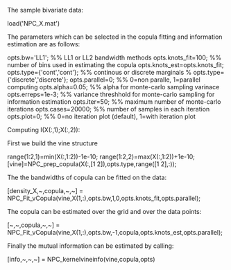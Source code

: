 The sample bivariate data:

load('NPC_X.mat')

The parameters which can be selected in the copula fitting and information estimation are as follows:

opts.bw='LL1';                               %% LL1 or LL2 bandwidth methods
opts.knots_fit=100;                          %% number of bins used in estimating the copula 
opts.knots_est=opts.knots_fit;
opts.type={'cont','cont'};                   %% continous or discrete marginals
% opts.type={'discrete','discrete'};
opts.parallel=0;                             %% 0=non paralle, 1=parallel computing 
opts.alpha=0.05;                             %% alpha for monte-carlo sampling varinace
opts.erreps=1e-3;                            %% variance threshhold for monte-carlo sampling for information estimation
opts.iter=50;                                %% maximum number of monte-carlo iterations 
opts.cases=20000;                            %% number of samples in each iteration 
opts.plot=0;                                 %% 0=no iteration plot (default), 1=with iteration plot

Computing I(X(:,1);X(:,2)):

First we build the vine structure

range(1:2,1)=min(X(:,1:2))-1e-10;
range(1:2,2)=max(X(:,1:2))+1e-10;
[vine]=NPC_prep_copula(X(:,[1 2]),opts.type,range([1 2],:));

The the bandwidths of copula can be fitted on the data:

[density_X,~,copula,~,~] = NPC_Fit_vCopula(vine,X(1,:),opts.bw,1,0,opts.knots_fit,opts.parallel);

The copula can be estimated over the grid and over the data points:

[~,~,copula,~,~] = NPC_Fit_vCopula(vine,X(1,:),opts.bw,-1,copula,opts.knots_est,opts.parallel);

Finally the mutual information can be estimated by calling:

[info,~,~,~] = NPC_kernelvineinfo(vine,copula,opts)
